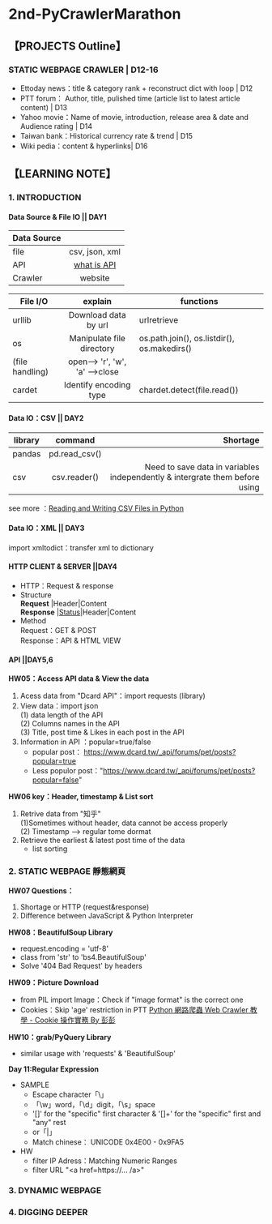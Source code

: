 # 2nd-PyCrawlerMarathon
## 【PROJECTS Outline】
### STATIC WEBPAGE CRAWLER | D12-16
* Ettoday news：title & category rank + reconstruct dict with loop | D12
* PTT forum： Author, title, pulished time (article list to latest article content) | D13
* Yahoo movie：Name of movie, introduction, release area & date and Audience rating | D14
* Taiwan bank：Historical currency rate & trend | D15
* Wiki pedia：content & hyperlinks| D16


## 【LEARNING NOTE】
### 1. INTRODUCTION
#### Data Source & File IO || DAY1 
|Data Source     |       |
| ------------- |:-------------:     
|file       |csv, json, xml       |
|API          |[what is API](https://www.youtube.com/watch?v=zvKadd9Cflc)     |
|Crawler     |website    | 

|File I/O |   explain    |functions|
| ------------- |:-------------:|--------------|      
| urllib      |Download data by url|urlretrieve|
| os         |Manipulate file directory|os.path.join(), os.listdir(), os.makedirs()|
| (file handling)  |open--> 'r', 'w', 'a' -->close ||
| cardet     |Identify encoding type|chardet.detect(file.read())|



#### Data IO：CSV || DAY2
| library       |command            |Shortage|
| ------------- |:-------------:     | -----:|
| pandas        |pd.read_csv()       | |
| csv           |csv.reader()       |Need to save data in variables independently & intergrate them before using|

see more ：[Reading and Writing CSV Files in Python](https://realpython.com/python-csv/)
#### Data IO：XML || DAY3
import xmltodict：transfer xml to dictionary

#### HTTP CLIENT & SERVER ||DAY4
* HTTP：Request & response   
* Structure   
 **Request**  |Header|Content  
 **Response** |[Status](https://developer.mozilla.org/zh-TW/docs/Web/HTTP/Status)|Header|Content
* Method   
Request：GET & POST  
Response：API & HTML VIEW  

#### API ||DAY5,6
**HW05：Access API data & View the data**
1. Acess data from "Dcard API"：import requests (library)   
2. View data：import json  
  (1) data length of the API  
  (2) Columns names in the API   
  (3) Title, post time & Likes in each post in the API  
3. Information in API ：popular=true/false  
   * popular post：<div style="display: inline"> https://www.dcard.tw/_api/forums/pet/posts?popular=true </div>   
   * Less populor post：<div style="display: inline">"https://www.dcard.tw/_api/forums/pet/posts?popular=false" </div>      

**HW06 key：Header, timestamp & List sort**
1. Retrive data from "知乎"  
   (1)Sometimes without header, data cannot be access properly  
   (2) Timestamp --> regular tome dormat
2. Retrieve the earliest & latest post time of the data  
   * list sorting
   
### 2. STATIC WEBPAGE 靜態網頁
**HW07 Questions：**
1. Shortage or HTTP (request&response) 
2. Difference between  JavaScript & Python Interpreter  

**HW08：BeautifulSoup Library**
* request.encoding = 'utf-8'  
* class from 'str' to 'bs4.BeautifulSoup'  
* Solve '404 Bad Request' by headers  

**HW09：Picture Download**  
* from PIL import Image：Check if "image format" is the correct one   
* Cookies：Skip 'age' restriction in PTT
  [Python 網路爬蟲 Web Crawler 教學 - Cookie 操作實務 By 彭彭](https://www.youtube.com/watch?v=BEA7F9ExiPY&feature=youtu.be)  

**HW10：grab/PyQuery Library**  
* similar usage with 'requests' & 'BeautifulSoup'

**Day 11:Regular Expression**  
* SAMPLE
  *  Escape character「\」    
  * 「\w」word，「\d」digit，「\s」space  
  * '[]' for the "specific" first character & '[]+' for the "specific" first and "any" rest        
  *  or「|」  
  * Match chinese： UNICODE 0x4E00 - 0x9FA5    
* HW
  * filter IP Adress：Matching Numeric Ranges
  * filter URL "<a href=https://... /a>"    

### 3. DYNAMIC WEBPAGE

### 4. DIGGING DEEPER
